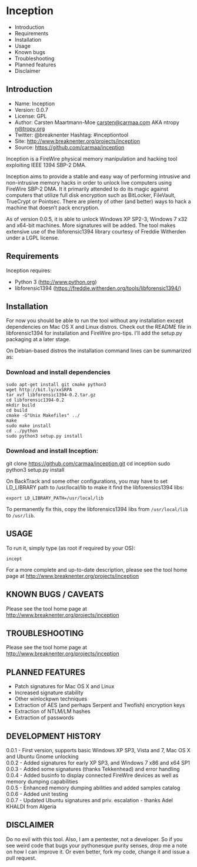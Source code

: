 Inception
=========

* Introduction
* Requirements
* Installation
* Usage
* Known bugs
* Troubleshooting
* Planned features
* Disclaimer

Introduction
------------

* Name: 	Inception
* Version: 	0.0.7
* License: 	GPL
* Author: 	Carsten Maartmann-Moe <carsten@carmaa.com> AKA ntropy <n@tropy.org>
* Twitter: 	@breaknenter Hashtag: #inceptiontool
* Site: 	http://www.breaknenter.org/projects/inception
* Source: 	https://github.com/carmaa/inception

Inception is a FireWire physical memory manipulation and hacking tool exploiting
IEEE 1394 SBP-2 DMA.

Inception aims to provide a stable and easy way of performing intrusive and 
non-intrusive memory hacks in order to unlock live computers using FireWire 
SBP-2 DMA. It it primarily attended to do its magic against computers that 
utilize full disk encryption such as BitLocker, FileVault, TrueCrypt or 
Pointsec. There are plenty of other (and better) ways to hack a machine that 
doesn’t pack encryption.

As of version 0.0.5, it is able to unlock Windows XP SP2-3, Windows 7 x32 and 
x64-bit machines. More signatures will be added. The tool makes extensive use 
of the libforensic1394 library courtesy of Freddie Witherden under a LGPL 
license.


Requirements
------------

Inception requires:

 * Python 3 (http://www.python.org)
 * libforensic1394 (https://freddie.witherden.org/tools/libforensic1394/)


Installation
------------

For now you should be able to run the tool without any installation except
dependencies on Mac OS X and Linux distros. Check out the README file in 
libforensic1394 for installation and FireWire pro-tips. I'll add the setup.py
packaging at a later stage.

On Debian-based distros the installation command lines can be summarized as:

### Download and install dependencies
	sudo apt-get install git cmake python3
	wget http://bit.ly/xxSRPA
	tar xvf libforensic1394-0.2.tar.gz
	cd libforensic1394-0.2
	mkdir build
	cd build
	cmake -G"Unix Makefiles" ../
	make
	sudo make install
	cd ../python
	sudo python3 setup.py install

### Download and install Inception:
git clone https://github.com/carmaa/inception.git
cd inception
sudo python3 setup.py install

On BackTrack and some other configurations, you may have to set LD_LIBRARY path
to /usr/local/lib to make it find the libforensics1394 libs:

	export LD_LIBRARY_PATH=/usr/local/lib

To permanently fix this, copy the libforensics1394 libs from `/usr/local/lib` to 
`/usr/lib`.


USAGE
-----

To run it, simply type (as root if required by your OS):

	incept

For a more complete and up-to-date description, please see the tool home page 
at http://www.breaknenter.org/projects/inception


KNOWN BUGS / CAVEATS
--------------------

Please see the tool home page at http://www.breaknenter.org/projects/inception
   

TROUBLESHOOTING
---------------

Please see the tool home page at http://www.breaknenter.org/projects/inception


PLANNED FEATURES
----------------

 * Patch signatures for Mac OS X and Linux
 * Increased signature stability
 * Other winlockpwn techniques
 * Extraction of AES (and perhaps Serpent and Twofish) encryption keys
 * Extraction of NTLM/LM hashes
 * Extraction of passwords
 
 
DEVELOPMENT HISTORY
-------------------
 
 0.0.1 - First version, supports basic Windows XP SP3, Vista and 7, Mac OS X and
         Ubuntu Gnome unlocking  
 0.0.2 - Added signatures for early XP SP3, and Windows 7 x86 and x64 SP1  
 0.0.3 - Added some signatures (thanks Tekkenhead) and error handling  
 0.0.4 - Added businfo to display connected FireWire devices as well as memory
         dumping capabilities  
 0.0.5 - Enhanced memory dumping abilities and added samples catalog  
 0.0.6 - Added unit testing  
 0.0.7 - Updated Ubuntu signatures and priv. escalation - thanks Adel KHALDI
         from Algeria  
 
 
DISCLAIMER
----------
Do no evil with this tool. Also, I am a pentester, not a developer. So if you
see weird code that bugs your pythonesque purity senses, drop me a note on how
I can improve it. Or even better, fork my code, change it and issue a pull
request.